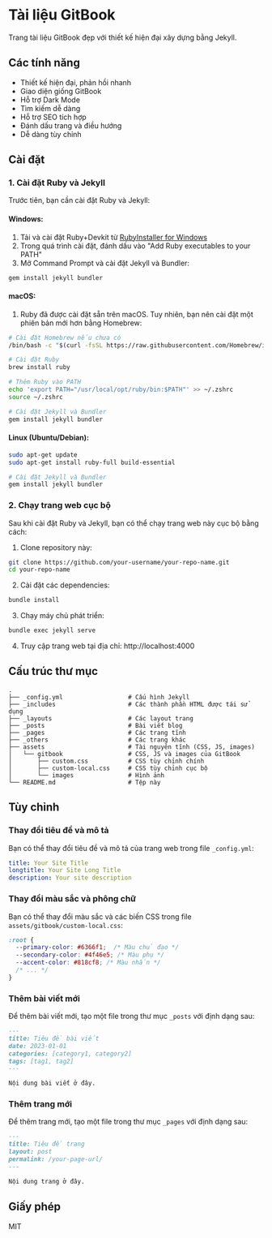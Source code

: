 # Tài liệu GitBook

Trang tài liệu GitBook đẹp với thiết kế hiện đại xây dựng bằng Jekyll.

## Các tính năng

- Thiết kế hiện đại, phản hồi nhanh
- Giao diện giống GitBook
- Hỗ trợ Dark Mode
- Tìm kiếm dễ dàng
- Hỗ trợ SEO tích hợp
- Đánh dấu trang và điều hướng
- Dễ dàng tùy chỉnh

## Cài đặt

### 1. Cài đặt Ruby và Jekyll

Trước tiên, bạn cần cài đặt Ruby và Jekyll:

#### Windows:

1. Tải và cài đặt Ruby+Devkit từ [RubyInstaller for Windows](https://rubyinstaller.org/downloads/)
2. Trong quá trình cài đặt, đánh dấu vào "Add Ruby executables to your PATH"
3. Mở Command Prompt và cài đặt Jekyll và Bundler:

```bash
gem install jekyll bundler
```

#### macOS:

1. Ruby đã được cài đặt sẵn trên macOS. Tuy nhiên, bạn nên cài đặt một phiên bản mới hơn bằng Homebrew:

```bash
# Cài đặt Homebrew nếu chưa có
/bin/bash -c "$(curl -fsSL https://raw.githubusercontent.com/Homebrew/install/HEAD/install.sh)"

# Cài đặt Ruby
brew install ruby

# Thêm Ruby vào PATH
echo 'export PATH="/usr/local/opt/ruby/bin:$PATH"' >> ~/.zshrc
source ~/.zshrc

# Cài đặt Jekyll và Bundler
gem install jekyll bundler
```

#### Linux (Ubuntu/Debian):

```bash
sudo apt-get update
sudo apt-get install ruby-full build-essential

# Cài đặt Jekyll và Bundler
gem install jekyll bundler
```

### 2. Chạy trang web cục bộ

Sau khi cài đặt Ruby và Jekyll, bạn có thể chạy trang web này cục bộ bằng cách:

1. Clone repository này:

```bash
git clone https://github.com/your-username/your-repo-name.git
cd your-repo-name
```

2. Cài đặt các dependencies:

```bash
bundle install
```

3. Chạy máy chủ phát triển:

```bash
bundle exec jekyll serve
```

4. Truy cập trang web tại địa chỉ: http://localhost:4000

## Cấu trúc thư mục

```
.
├── _config.yml                  # Cấu hình Jekyll
├── _includes                    # Các thành phần HTML được tái sử dụng
├── _layouts                     # Các layout trang
├── _posts                       # Bài viết blog
├── _pages                       # Các trang tĩnh
├── _others                      # Các trang khác
├── assets                       # Tài nguyên tĩnh (CSS, JS, images)
│   └── gitbook                  # CSS, JS và images của GitBook
│       ├── custom.css           # CSS tùy chỉnh chính
│       ├── custom-local.css     # CSS tùy chỉnh cục bộ
│       └── images               # Hình ảnh
└── README.md                    # Tệp này
```

## Tùy chỉnh

### Thay đổi tiêu đề và mô tả

Bạn có thể thay đổi tiêu đề và mô tả của trang web trong file `_config.yml`:

```yaml
title: Your Site Title
longtitle: Your Site Long Title
description: Your site description
```

### Thay đổi màu sắc và phông chữ

Bạn có thể thay đổi màu sắc và các biến CSS trong file `assets/gitbook/custom-local.css`:

```css
:root {
  --primary-color: #6366f1;  /* Màu chủ đạo */
  --secondary-color: #4f46e5; /* Màu phụ */
  --accent-color: #818cf8; /* Màu nhấn */
  /* ... */
}
```

### Thêm bài viết mới

Để thêm bài viết mới, tạo một file trong thư mục `_posts` với định dạng sau:

```markdown
---
title: Tiêu đề bài viết
date: 2023-01-01
categories: [category1, category2]
tags: [tag1, tag2]
---

Nội dung bài viết ở đây.
```

### Thêm trang mới

Để thêm trang mới, tạo một file trong thư mục `_pages` với định dạng sau:

```markdown
---
title: Tiêu đề trang
layout: post
permalink: /your-page-url/
---

Nội dung trang ở đây.
```

## Giấy phép

MIT
